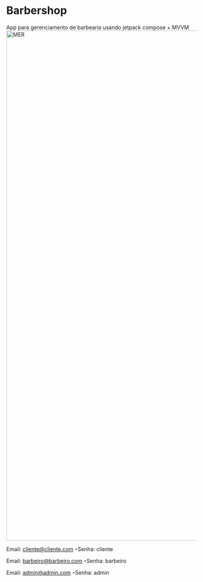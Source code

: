 # Barbershop
App para gerenciamento de barbearia usando jetpack compose + MVVM 
<img width="1007" height="1346" alt="MER" src="https://github.com/user-attachments/assets/f6abcc15-35b3-4f7e-974d-95923816a4bc" />


Email: cliente@cliente.com
◦Senha: cliente


Email: barbeiro@barbeiro.com
◦Senha: barbeiro


Email: admin@admin.com
◦Senha: admin
